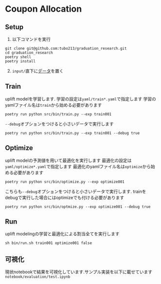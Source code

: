 # Coupon Allocation

## Setup

1. 以下コマンドを実行
```
git clone git@github.com:tubo213/graduation_research.git
cd graduation_research
poetry shell
poetry install
```
2. `input/`直下に[データ](https://drive.google.com/file/d/1qaAhXao5zFLmW3KMpHBa2gYXHP9FWTRb/view?usp=sharing)を置く

## Train
uplift modelを学習します.
学習の設定は`yaml/train*.yaml`で指定します
学習のyamlファイル名は`train`から始める必要があります

```
poetry run python src/bin/train.py --exp train001
```
`--debug`オプションをつけると小さいデータで実行します
```
poetry run python src/bin/train.py --exp train001 --debug true
```

## Optimize
uplift modelの予測値を用いて最適化を実行します
最適化の設定は`yaml/optimize*.yaml`で指定します
最適化のyamlファイル名は`optimize`から始める必要があります
```
poetry run python src/bin/optimize.py --exp optimize001
```
こちらも`--debug`オプションをつけると小さいデータで実行します.
trainをdebugで実行した場合にはoptimizeでも付ける必要があります
```
poetry run python src/bin/optmize.py --exp optimize001 --debug true
```

## Run
uplift modelingの学習と最適化による割当全てを実行します

```
sh bin/run.sh train001 optimize001 false
```

## 可視化
現状notebookで結果を可視化しています.サンプル実装を以下に載せています
`notebook/evaluation/test.ipynb`
